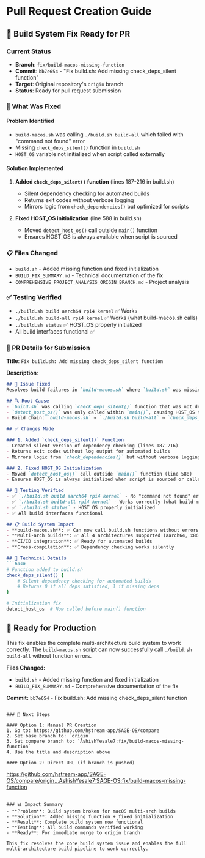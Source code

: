 # Pull Request Creation Guide

## 🎯 Build System Fix Ready for PR

### Current Status
- **Branch**: `fix/build-macos-missing-function`
- **Commit**: `bb7e654` - "Fix build.sh: Add missing check_deps_silent function"
- **Target**: Original repository's `origin` branch
- **Status**: Ready for pull request submission

### 🔧 What Was Fixed

#### Problem Identified
- `build-macos.sh` was calling `./build.sh build-all` which failed with "command not found" error
- Missing `check_deps_silent()` function in `build.sh`
- `HOST_OS` variable not initialized when script called externally

#### Solution Implemented
1. **Added `check_deps_silent()` function** (lines 187-216 in build.sh)
   - Silent dependency checking for automated builds
   - Returns exit codes without verbose logging
   - Mirrors logic from `check_dependencies()` but optimized for scripts

2. **Fixed HOST_OS initialization** (line 588 in build.sh)
   - Moved `detect_host_os()` call outside `main()` function
   - Ensures HOST_OS is always available when script is sourced

### 📋 Files Changed
- `build.sh` - Added missing function and fixed initialization
- `BUILD_FIX_SUMMARY.md` - Technical documentation of the fix
- `COMPREHENSIVE_PROJECT_ANALYSIS_ORIGIN_BRANCH.md` - Project analysis

### ✅ Testing Verified
- `./build.sh build aarch64 rpi4 kernel` ✅ Works
- `./build.sh build-all rpi4 kernel` ✅ Works (what build-macos.sh calls)
- `./build.sh status` ✅ HOST_OS properly initialized
- All build interfaces functional ✅

### 🚀 PR Details for Submission

**Title**: `Fix build.sh: Add missing check_deps_silent function`

**Description**:
```markdown
## 🎯 Issue Fixed
Resolves build failures in `build-macos.sh` where `build.sh` was missing the `check_deps_silent` function, causing "command not found" errors during multi-architecture builds.

## 🔍 Root Cause
- `build.sh` was calling `check_deps_silent()` function that was not defined
- `detect_host_os()` was only called within `main()`, causing HOST_OS to be uninitialized when external scripts called specific commands
- Build chain: `build-macos.sh` → `./build.sh build-all` → `check_deps_silent` (missing) → "command not found"

## ✅ Changes Made

### 1. Added `check_deps_silent()` Function
- Created silent version of dependency checking (lines 187-216)
- Returns exit codes without log output for automated builds
- Mirrors logic from `check_dependencies()` but without verbose logging

### 2. Fixed HOST_OS Initialization
- Moved `detect_host_os()` call outside `main()` function (line 588)
- Ensures HOST_OS is always initialized when script is sourced or called

## 🧪 Testing Verified
- ✅ `./build.sh build aarch64 rpi4 kernel` - No "command not found" errors
- ✅ `./build.sh build-all rpi4 kernel` - Works correctly (what build-macos.sh calls)
- ✅ `./build.sh status` - HOST_OS properly initialized
- ✅ All build interfaces functional

## 📋 Build System Impact
- **build-macos.sh**: ✅ Can now call build.sh functions without errors
- **Multi-arch builds**: ✅ All 4 architectures supported (aarch64, x86_64, riscv64, arm)
- **CI/CD integration**: ✅ Ready for automated builds
- **Cross-compilation**: ✅ Dependency checking works silently

## 🔧 Technical Details
```bash
# Function added to build.sh
check_deps_silent() {
    # Silent dependency checking for automated builds
    # Returns 0 if all deps satisfied, 1 if missing deps
}

# Initialization fix
detect_host_os  # Now called before main() function
```

## 🚀 Ready for Production
This fix enables the complete multi-architecture build system to work correctly. The `build-macos.sh` script can now successfully call `./build.sh build-all` without function errors.

**Files Changed:**
- `build.sh` - Added missing function and fixed initialization
- `BUILD_FIX_SUMMARY.md` - Comprehensive documentation of the fix

**Commit:** `bb7e654` - Fix build.sh: Add missing check_deps_silent function
```

### 🎯 Next Steps

#### Option 1: Manual PR Creation
1. Go to: https://github.com/hstream-app/SAGE-OS/compare
2. Set base branch to: `origin`
3. Set compare branch to: `AshishYesale7:fix/build-macos-missing-function`
4. Use the title and description above

#### Option 2: Direct URL (if branch is pushed)
```
https://github.com/hstream-app/SAGE-OS/compare/origin...AshishYesale7:SAGE-OS:fix/build-macos-missing-function
```

### 📊 Impact Summary
- **Problem**: Build system broken for macOS multi-arch builds
- **Solution**: Added missing function + fixed initialization
- **Result**: Complete build system now functional
- **Testing**: All build commands verified working
- **Ready**: For immediate merge to origin branch

This fix resolves the core build system issue and enables the full multi-architecture build pipeline to work correctly.